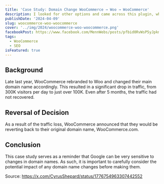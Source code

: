 ```yaml
---
title: 'Case Study: Domain Change WooCommerce → Woo → WooCommerce'
description: I looked for other options and came across this plugin, which turned out to be better than I expected. It can create filter systems for any Custom Post Type and search any Custom Field. It feels like a simplified version of FacetWP that's easier for everyone to use. The free version is also very good.
publishDate: '2024-04-09'
slug: woocommerce-woo-woocommerce
cover: '../img/2024/woocommerce-woo-woocommerce.png'
facebookPost: https://www.facebook.com/MennWebs/posts/pfbid0RvWsP5yJpkm7pfN8RFN9mBSL55Q5FWY2F2qYNTT2AvryFWT8bkTBGYE8WB6Trj2nl
tags:
  - WooCommerce
  - SEO
isFeatured: true
---
```


## Background

Late last year, WooCommerce rebranded to Woo and changed their main domain name accordingly. This resulted in a significant drop in traffic, from 300K visitors per day to just over 100K. Even after 5 months, the traffic had not recovered.

## Reversal of Decision

As a result of the traffic loss, WooCommerce announced that they would be reverting back to their original domain name, WooCommerce.com.

## Conclusion

This case study serves as a reminder that Google can be very sensitive to changes in domain names. As such, it is important to carefully consider the potential impact of any domain name changes before making them.

Source: https://x.com/CyrusShepard/status/1776754963307442552
